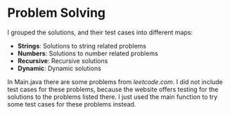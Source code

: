 # Problem Solving
I grouped the solutions, and their test cases into different maps:
- **Strings**: Solutions to string related problems
- **Numbers**: Solutions to number related problems
- **Recursive**: Recursive solutions
- **Dynamic**: Dynamic solutions

In Main.java there are some problems from *leetcode.com*. I did not include test cases for these problems,
because the website offers testing for the solutions to the problems listed there.
I just used the main function to try some test cases for these problems instead.
